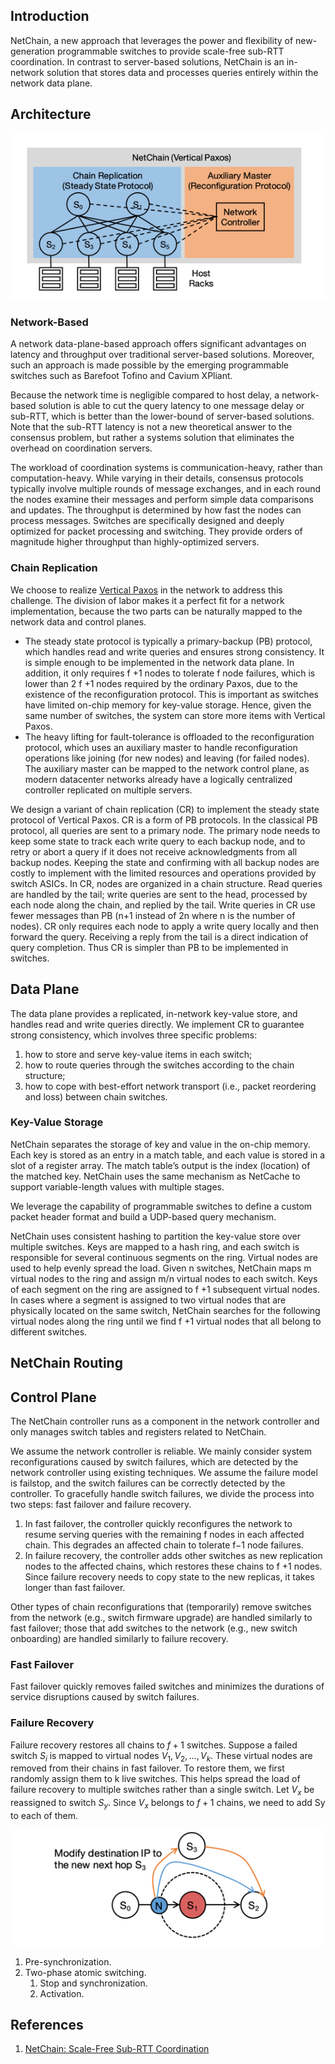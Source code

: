 ## Introduction

NetChain, a new approach that leverages the power and flexibility of new-generation programmable switches to provide scale-free sub-RTT coordination.
In contrast to server-based solutions, NetChain is an in-network solution that stores data and processes queries entirely within the network data plane.

## Architecture

![NetChain architecture](./img/NetChain_Architecture.png)

### Network-Based

A network data-plane-based approach offers significant advantages on latency and throughput over traditional server-based solutions.
Moreover, such an approach is made possible by the emerging programmable switches such as Barefoot Tofino and Cavium XPliant.

Because the network time is negligible compared to host delay, a network-based solution is able to cut the query latency to one message delay or sub-RTT, which is better than the lower-bound of server-based solutions.
Note that the sub-RTT latency is not a new theoretical answer to the consensus problem, but rather a systems solution that eliminates the overhead on coordination servers.

The workload of coordination systems is communication-heavy, rather than computation-heavy.
While varying in their details, consensus protocols typically involve multiple rounds of message exchanges, and in each round the nodes examine their messages and perform simple data comparisons and updates.
The throughput is determined by how fast the nodes can process messages.
Switches are specifically designed and deeply optimized for packet processing and switching.
They provide orders of magnitude higher throughput than highly-optimized servers.

### Chain Replication

We choose to realize [Vertical Paxos](/docs/CS/Distributed/Paxos.md?id=Vertical-Paxos) in the network to address this challenge.
The division of labor makes it a perfect fit for a network implementation, because the two parts can be naturally mapped to the network data and control planes.

- The steady state protocol is typically a primary-backup (PB) protocol, which handles read and write queries and ensures strong consistency. It is simple enough to be implemented in the network data plane.
  In addition, it only requires f +1 nodes to tolerate f node failures, which is lower than 2 f +1 nodes required by the ordinary Paxos, due to the existence of the reconfiguration protocol.
  This is important as switches have limited on-chip memory for key-value storage.
  Hence, given the same number of switches, the system can store more items with Vertical Paxos.
- The heavy lifting for fault-tolerance is offloaded to the reconfiguration protocol, which uses an auxiliary master to handle reconfiguration operations like joining (for new nodes) and leaving (for failed nodes).
  The auxiliary master can be mapped to the network control plane, as modern datacenter networks already have a logically centralized controller replicated on multiple servers.

We design a variant of chain replication (CR) to implement the steady state protocol of Vertical Paxos. CR is a form of PB protocols.
In the classical PB protocol, all queries are sent to a primary node.
The primary node needs to keep some state to track each write query to each backup node, and to retry or abort a query if it does not receive acknowledgments from all backup nodes.
Keeping the state and confirming with all backup nodes are costly to implement with the limited resources and operations provided by switch ASICs.
In CR, nodes are organized in a chain structure. Read queries are handled by the tail; write queries are sent to the head, processed by each node along the chain, and replied by the tail.
Write queries in CR use fewer messages than PB (n+1 instead of 2n where n is the number of nodes).
CR only requires each node to apply a write query locally and then forward the query.
Receiving a reply from the tail is a direct indication of query completion.
Thus CR is simpler than PB to be implemented in switches.

## Data Plane

The data plane provides a replicated, in-network key-value store, and handles read and write queries directly.
We implement CR to guarantee strong consistency, which involves three specific problems:

1. how to store and serve key-value items in each switch;
2. how to route queries through the switches according to the chain structure;
3. how to cope with best-effort network transport (i.e., packet reordering and loss) between chain switches.

### Key-Value Storage

NetChain separates the storage of key and value in the on-chip memory.
Each key is stored as an entry in a match table, and each value is stored in a slot of a register array.
The match table’s output is the index (location) of the matched key.
NetChain uses the same mechanism as NetCache to support variable-length values with multiple stages.

We leverage the capability of programmable switches to define a custom packet header format and build a UDP-based query mechanism.

NetChain uses consistent hashing to partition the key-value store over multiple switches.
Keys are mapped to a hash ring, and each switch is responsible for several continuous segments on the ring.
Virtual nodes are used to help evenly spread the load.
Given n switches, NetChain maps m virtual nodes to the ring and assign m/n virtual nodes to each switch.
Keys of each segment on the ring are assigned to f +1 subsequent virtual nodes.
In cases where a segment is assigned to two virtual nodes that are physically located on the same switch, NetChain searches for the following virtual nodes along the ring until we find f +1 virtual nodes that all belong to different switches.

## NetChain Routing

## Control Plane

The NetChain controller runs as a component in the network controller and only manages switch tables and registers related to NetChain.

We assume the network controller is reliable.
We mainly consider system reconfigurations caused by switch failures, which are detected by the network controller using existing techniques.
We assume the failure model is failstop, and the switch failures can be correctly detected by the controller.
To gracefully handle switch failures, we divide the process into two steps: fast failover and failure recovery.

1. In fast failover, the controller quickly reconfigures the network to resume serving queries with the remaining f nodes in each affected chain.
   This degrades an affected chain to tolerate f−1 node failures.
2. In failure recovery, the controller adds other switches as new replication nodes to the affected chains, which restores these chains to f +1 nodes.
   Since failure recovery needs to copy state to the new replicas, it takes longer than fast failover.

Other types of chain reconfigurations that (temporarily) remove switches from the network (e.g., switch firmware upgrade) are handled similarly to fast failover; those that add switches to the network (e.g., new switch onboarding) are handled similarly to failure recovery.

### Fast Failover

Fast failover quickly removes failed switches and minimizes the durations of service disruptions caused by switch failures.

### Failure Recovery

Failure recovery restores all chains to $f+1$ switches.
Suppose a failed switch $S_i$ is mapped to virtual nodes $V_1,V_2,...,V_k$.
These virtual nodes are removed from their chains in fast failover.
To restore them, we first randomly assign them to k live switches.
This helps spread the load of failure recovery to multiple switches rather than a single switch.
Let $V_x$ be reassigned to switch $S_y$.
Since $V_x$ belongs to $f+1$ chains, we need to add Sy to each of them.

![Failure recovery](./img/NetChain_Failure_Recovery.png)

1. Pre-synchronization.
2. Two-phase atomic switching.
   1. Stop and synchronization.
   2. Activation.

## References

1. [NetChain: Scale-Free Sub-RTT Coordination](https://www.usenix.org/system/files/conference/nsdi18/nsdi18-jin.pdf)